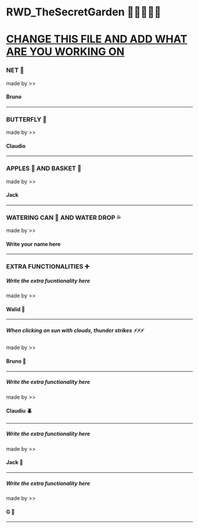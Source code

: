 # RWD_TheSecretGarden 🌳🏡🌱🦋💦
<h1><u>CHANGE THIS FILE AND ADD WHAT ARE YOU WORKING ON </u></h1>

<h3> NET 🏸 </h3>
 <p>made by >> </p>  <h4><b> Bruno</b></h4>
<hr>

 <h3> BUTTERFLY 🦋 </h3>
        <p>made by >> </p>  <h4><b> Claudio</b></h4>
<hr>

<h3>APPLES 🍎 AND BASKET 🧺  </h3>
<p>made by >> </p>  <h4><b> Jack</b></h4>
<hr>

<h3>WATERING CAN 🚿 AND WATER DROP 💦</h3>
<p>made by >> </p>  <h4><b> Write your name here</b></h4>
<hr>


<h3> EXTRA FUNCTIONALITIES  ➕</h3>
<h5><b><i>Write the extra fucntionality here</i></b></h5>
<p>made by >> </p>  <h4><b> Walid 🦂</b></h4>
<hr>

<h5><b><i>When clicking on sun with clouds, thunder strikes ⚡⚡⚡</i></b></h5>
<p>made by >> </p>  <h4><b> Bruno 🐜</b></h4>
<hr>

<h5><b><i>Write the extra functionality here</i></b></h5>
<p>made by >> </p>  <h4><b> Claudiu 🪲</b></h4>
<hr>

<h5><b><i>Write the extra functionality here</i></b></h5>
<p>made by >> </p>  <h4><b> Jack 🐛</b></h4>
<hr>

<h5><b><i>Write the extra functionality here</i></b></h5>
<p>made by >> </p>  <h4><b> G 🐞</b></h4>
<hr>

